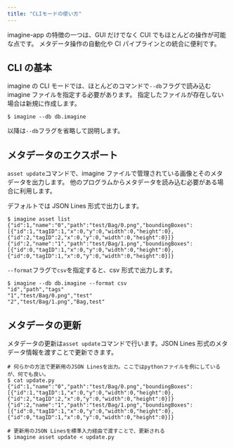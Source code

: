 ```yaml
---
title: "CLIモードの使い方"
---
```


imagine-app の特徴の一つは、GUI だけでなく CUI でもほとんどの操作が可能な点です。
メタデータ操作の自動化や CI パイプラインとの統合に便利です。

## CLI の基本

imagine の CLI モードでは、ほとんどのコマンドで`--db`フラグで読み込む imagine ファイルを指定する必要があります。
指定したファイルが存在しない場合は新規に作成します。

```
$ imagine --db db.imagine
```

以降は`--db`フラグを省略して説明します。

## メタデータのエクスポート

`asset update`コマンドで、imagine ファイルで管理されている画像とそのメタデータを出力します。
他のプログラムからメタデータを読み込む必要がある場合に利用します。

デフォルトでは JSON Lines 形式で出力します。

```
$ imagine asset list
{"id":1,"name":"0","path":"test/Bag/0.png","boundingBoxes":[{"id":1,"tagID":1,"x":0,"y":0,"width":0,"height":0},{"id":2,"tagID":2,"x":0,"y":0,"width":0,"height":0}]}
{"id":2,"name":"1","path":"test/Bag/1.png","boundingBoxes":[{"id":0,"tagID":1,"x":0,"y":0,"width":0,"height":0},{"id":0,"tagID":1,"x":0,"y":0,"width":0,"height":0}]}
```

`--format`フラグで`csv`を指定すると、csv 形式で出力します。

```
$ imagine --db db.imagine --format csv
"id","path","tags"
"1","test/Bag/0.png","test"
"2","test/Bag/1.png","Bag,test"
```

## メタデータの更新

メタデータの更新は`asset update`コマンドで行います。JSON Lines 形式のメタデータ情報を渡すことで更新できます。

```
# 何らかの方法で更新用のJSON Linesを出力。ここではpythonファイルを例にしているが、何でも良い。
$ cat update.py
{"id":1,"name":"0","path":"test/Bag/0.png","boundingBoxes":[{"id":1,"tagID":1,"x":0,"y":0,"width":0,"height":0},{"id":2,"tagID":2,"x":0,"y":0,"width":0,"height":0}]}
{"id":2,"name":"1","path":"test/Bag/1.png","boundingBoxes":[{"id":0,"tagID":1,"x":0,"y":0,"width":0,"height":0},{"id":0,"tagID":1,"x":0,"y":0,"width":0,"height":0}]}

# 更新用のJSON Linesを標準入力経由で渡すことで、更新される
$ imagine asset update < update.py
```
